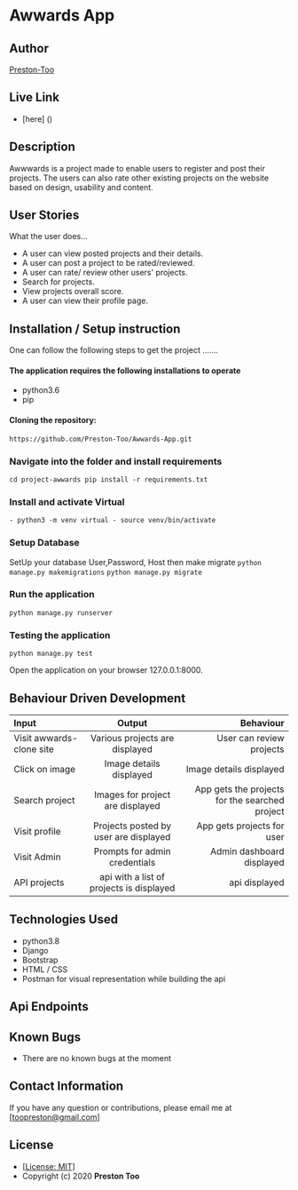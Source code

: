 # Awwards App
## Author
[Preston-Too](https://github.com/Preston-Too)

## Live Link
* [here] ()

## Description
 Awwwards is a project made to enable users to register and post their projects. The users can also rate other existing projects on the website based on design, usability and content.

## User Stories
What the user does...
* A user can view posted projects and their details.
* A user can post a project to be rated/reviewed.
* A user can rate/ review other users' projects.
* Search for projects.
* View projects overall score.
* A user can view their profile page.

## Installation / Setup instruction
One can follow the following steps to get the project .......
#### The application requires the following installations to operate 
* python3.6
* pip

#### Cloning the repository:
```https://github.com/Preston-Too/Awwards-App.git```

### Navigate into the folder and install requirements
```cd project-awwards pip install -r requirements.txt ```

### Install and activate Virtual
```- python3 -m venv virtual - source venv/bin/activate ```

### Setup Database
SetUp your database User,Password, Host then make migrate
```python manage.py makemigrations```
```python manage.py migrate ```

### Run the application
```python manage.py runserver ```

### Testing the application
```python manage.py test ```

Open the application on your browser 127.0.0.1:8000.

## Behaviour Driven Development
| Input | Output | Behaviour |
| :---------------- | :---------------: | ------------------: |
|Visit awwards-clone site| Various projects are displayed|User can review projects|
|Click on image| Image details displayed| Image details displayed|
|Search project| Images for project are displayed|  App gets the projects for the searched project|
|Visit profile| Projects posted by user are displayed|App gets projects for user|
|Visit Admin |Prompts for admin credentials|Admin dashboard displayed|
|API projects|api with a list of projects is displayed| api displayed|


## Technologies Used

* python3.8
* Django
* Bootstrap
* HTML / CSS
* Postman for visual representation while building the api

## Api Endpoints


## Known Bugs
* There are no known bugs at the moment

## Contact Information 

If you have any question or contributions, please email me at [toopreston@gmail.com]

## License
* [[License: MIT]](LICENCE.md)
* Copyright (c) 2020 **Preston Too**